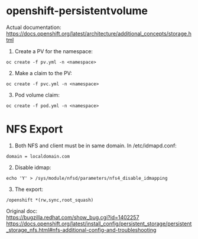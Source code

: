 # openshift-persistentvolume
Actual documentation: https://docs.openshift.org/latest/architecture/additional_concepts/storage.html  
1. Create a PV for the namespace:
```
oc create -f pv.yml -n <namespace>
```  

2. Make a claim to the PV:  
```
oc create -f pvc.yml -n <namespace>
```  

3. Pod volume claim:  
```
oc create -f pod.yml -n <namespace>
```


# NFS Export
1. Both NFS and client must be in same domain. In /etc/idmapd.conf:  
```
domain = localdomain.com
```  
2. Disable idmap:
```
echo 'Y' > /sys/module/nfsd/parameters/nfs4_disable_idmapping
```  
3. The export:
```
/openshift *(rw,sync,root_squash)
```  

Original doc:  
https://bugzilla.redhat.com/show_bug.cgi?id=1402257  
https://docs.openshift.org/latest/install_config/persistent_storage/persistent_storage_nfs.html#nfs-additional-config-and-troubleshooting  


